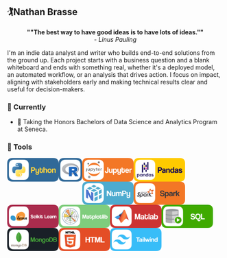 ## 🏌️Nathan Brasse

<p style="text-align: center;"><b>""The best way to have good ideas is to have lots of ideas.""</b> <br />- <i>Linus Pauling</i></p>

I'm an indie data analyst and writer who builds end-to-end solutions from the ground up. Each project starts with a business question and a blank whiteboard and ends with something real, whether it's a deployed model, an automated workflow, or an analysis that drives action. I focus on impact, aligning with stakeholders early and making technical results clear and useful for decision-makers.


### 🌱 Currently

- 📕 Taking the Honors Bachelors of Data Science and Analytics Program at Seneca.


### 🧰 Tools

<img align="left" alt="Python" width="120px" style="padding-right;10x" src="assets/python.png" />
<img align="left" alt="R" width="55px" style="padding-right;10x" src="assets/R.png" />          
<img align="left" alt="Jupyter" width="120px" style="padding-right;10x" src="assets/jupyter.png">     
<img align="left" alt="Pandas" width="120px" style="padding-right;10x" src="assets/pandas.png" />
       
<img align="left" alt="Numpy" width="120px" style="padding-right;10x" src="assets/numpy.png"/>


<img align="left" alt="Spark" width="120px" style="padding-right;10x" src="assets/spark.png" /> 

<img align="left" alt="Scikit Learn" width="120px" style="padding-right;10x" src="assets/scikit-learn.png" />

<img align="left" alt="Matplotlib" width="120px" style="padding-right;10x" src="assets/matplotlib.png" />

<img align="left" alt="Matlab" width="120px" style="padding-right;10x" src="assets/matlab.png" />

<img align="left" alt="SQL" width="120px" style="padding-right;10x" src="assets/sql.png" />

<img align="left" alt="MongoDB" width="120px" style="padding-right;10x" src="assets/mongodb.png" />

<img align="left" alt="HTML" width="120px" style="padding-right;10x" src="assets/html.png" />

<img align="left" alt="TailwindCSS" width="120px" style="padding-right;10x" src="assets/tailwind.png" />

<br>
<br>


<!--
**nathanbrasse/nathanbrasse** is a ✨ _special_ ✨ repository because its `README.md` (this file) appears on your GitHub profile.

Here are some ideas to get you started:

- 🔭 I’m currently working on ...
- 🌱 I’m currently learning ...
- 👯 I’m looking to collaborate on ...
- 🤔 I’m looking for help with ...
- 💬 Ask me about ...
- 📫 How to reach me: ...
- 😄 Pronouns: ...
- ⚡ Fun fact: ...

### 🌱 Current Projects


### ⚡ Extras:
##### 🏆2025 Seneca Hackathon Winner
<img src="./Hackathon Winner's Badge.png" width="400"/>
**Winner - Food Insecurity and Charitable Support**
Prototyped a native app to help organizations connect with volunteers. Focused on improving volunteer retention and easing pressure on supply chains through thoughtful feature design.

-->
